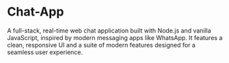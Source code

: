 # Chat-App
A full-stack, real-time web chat application built with Node.js and vanilla JavaScript, inspired by modern messaging apps like WhatsApp. It features a clean, responsive UI and a suite of modern features designed for a seamless user experience.
